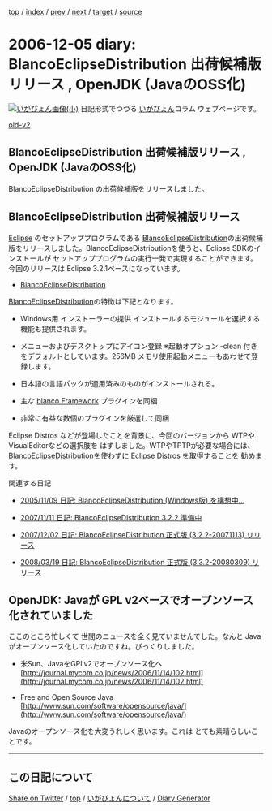 [top](https://igapyon.github.io/diary/) 
 / [index](https://igapyon.github.io/diary/2006/index.html) 
 / [prev](https://igapyon.github.io/diary/2006/ig061204.html) 
 / [next](https://igapyon.github.io/diary/2006/ig061206.html) 
 / [target](https://igapyon.github.io/diary/2006/ig061205.html) 
 / [source](https://github.com/igapyon/diary/blob/gh-pages/2006/ig061205.html.src.md) 

2006-12-05 diary: BlancoEclipseDistribution 出荷候補版リリース , OpenJDK (JavaのOSS化)
=====================================================================================================
[![いがぴょん画像(小)](https://igapyon.github.io/diary/images/iga200306s.jpg "いがぴょん")](https://igapyon.github.io/diary/memo/memoigapyon.html) 日記形式でつづる [いがぴょん](https://igapyon.github.io/diary/memo/memoigapyon.html)コラム ウェブページです。

[old-v2](ig061205-orig.html)

## BlancoEclipseDistribution 出荷候補版リリース , OpenJDK (JavaのOSS化)

BlancoEclipseDistribution の出荷候補版をリリースしました。


## BlancoEclipseDistribution 出荷候補版リリース

[Eclipse](http://www.igapyon.jp/igapyon/diary/keyword/eclipse.html) のセットアッププログラムである [BlancoEclipseDistribution](http://www.igapyon.jp/blanco/blancoeclipsedistribution.html)の出荷候補版をリリースしました。BlancoEclipseDistributionを使うと、Eclipse SDKのインストールが セットアッププログラムの実行一発で実現することができます。今回のリリースは
Eclipse 3.2.1ベースになっています。

* [BlancoEclipseDistribution](http://www.igapyon.jp/blanco/blancoeclipsedistribution.html)

[BlancoEclipseDistribution](http://www.igapyon.jp/blanco/blancoeclipsedistribution.html)の特徴は下記となります。

* Windows用 インストーラーの提供
  インストールするモジュールを選択する機能も提供されます。
  
* メニューおよびデスクトップにアイコン登録
  ※起動オプション -clean 付きをデフォルトとしています。256MB メモリ使用起動メニューもあわせて登録します。
  
* 日本語の言語パックが適用済みのものがインストールされる。
  
* 主な [blanco Framework](http://www.igapyon.jp/blanco/blanco.ja.html) プラグインを同梱
  
* 非常に有益な数個のプラグインを厳選して同梱

Eclipse Distros などが登場したことを背景に、今回のバージョンから WTPやVisualEditorなどの選択肢を はずしました。WTPやTPTPが必要な場合には、[BlancoEclipseDistribution](http://www.igapyon.jp/blanco/blancoeclipsedistribution.html)を使わずに
Eclipse Distros を取得することを 勧めます。

関連する日記

* [2005/11/09 日記: BlancoEclipseDistribution (Windows版) を構想中…](../2005/ig051109.html)
  
* [2007/11/11 日記: BlancoEclipseDistribution 3.2.2 準備中](../2007/ig071111.html)
  
* [2007/12/02 日記: BlancoEclipseDistribution 正式版 (3.2.2-20071113) リリース](../2007/ig071202.html)
  
* [2008/03/19 日記: BlancoEclipseDistribution 正式版 (3.3.2-20080309) リリース](../2008/ig080319.html)

## OpenJDK: Javaが GPL v2ベースでオープンソース化されていました

ここのところ忙しくて 世間のニュースを全く見ていませんでした。なんと Javaがオープンソース化していたのですね。びっくりしました。

* 米Sun、JavaをGPLv2でオープンソース化へ
  [http://journal.mycom.co.jp/news/2006/11/14/102.html](http://journal.mycom.co.jp/news/2006/11/14/102.html)
  
* Free and Open Source Java
  [http://www.sun.com/software/opensource/java/](http://www.sun.com/software/opensource/java/)

Javaのオープンソース化を大変うれしく思います。これは とても素晴らしいことです。

----------------------------------------------------------------------------------------------------

## この日記について

[Share on Twitter](https://twitter.com/intent/tweet?hashtags=igapyon%2Cdiary%2C%E3%81%84%E3%81%8C%E3%81%B4%E3%82%87%E3%82%93&text=BlancoEclipseDistribution+%E5%87%BA%E8%8D%B7%E5%80%99%E8%A3%9C%E7%89%88%E3%83%AA%E3%83%AA%E3%83%BC%E3%82%B9+%2C+OpenJDK+%28Java%E3%81%AEOSS%E5%8C%96%29&url=https%3A%2F%2Figapyon.github.io%2Fdiary%2F2006%2Fig061205.html) / [top](https://igapyon.github.io/diary/) / [いがぴょんについて](https://igapyon.github.io/diary/memo/memoigapyon.html) / [Diary Generator](https://github.com/igapyon/igapyonv3)
